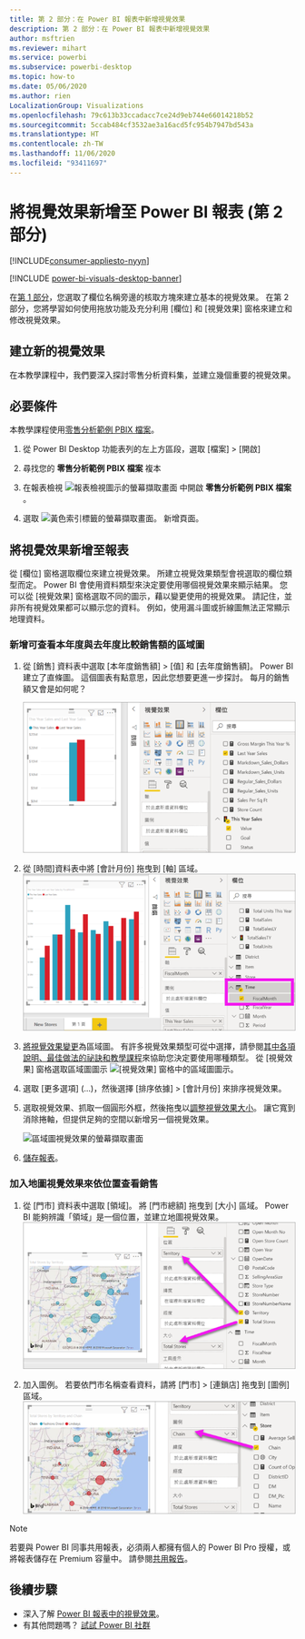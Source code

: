 ```yaml
---
title: 第 2 部分：在 Power BI 報表中新增視覺效果
description: 第 2 部分：在 Power BI 報表中新增視覺效果
author: msftrien
ms.reviewer: mihart
ms.service: powerbi
ms.subservice: powerbi-desktop
ms.topic: how-to
ms.date: 05/06/2020
ms.author: rien
LocalizationGroup: Visualizations
ms.openlocfilehash: 79c613b33ccadacc7ce24d9eb744e66014218b52
ms.sourcegitcommit: 5ccab484cf3532ae3a16acd5fc954b7947bd543a
ms.translationtype: HT
ms.contentlocale: zh-TW
ms.lasthandoff: 11/06/2020
ms.locfileid: "93411697"
---
```

# <a name="add-visuals-to-a-power-bi-report-part-2"></a>將視覺效果新增至 Power BI 報表 (第 2 部分)

[!INCLUDE[consumer-appliesto-nyyn](../includes/consumer-appliesto-nyyn.md)]    

[!INCLUDE [power-bi-visuals-desktop-banner](../includes/power-bi-visuals-desktop-banner.md)]

在[第 1 部分](power-bi-report-add-visualizations-i.md)，您選取了欄位名稱旁邊的核取方塊來建立基本的視覺效果。  在第 2 部分，您將學習如何使用拖放功能及充分利用 [欄位] 和 [視覺效果] 窗格來建立和修改視覺效果。


## <a name="create-a-new-visualization"></a>建立新的視覺效果
在本教學課程中，我們要深入探討零售分析資料集，並建立幾個重要的視覺效果。

## <a name="prerequisites"></a>必要條件

本教學課程使用[零售分析範例 PBIX 檔案](https://download.microsoft.com/download/9/6/D/96DDC2FF-2568-491D-AAFA-AFDD6F763AE3/Retail%20Analysis%20Sample%20PBIX.pbix)。

1. 從 Power BI Desktop 功能表列的左上方區段，選取 [檔案] > [開啟]
   
2. 尋找您的 **零售分析範例 PBIX 檔案** 複本

1. 在報表檢視 ![報表檢視圖示的螢幕擷取畫面](media/power-bi-visualization-kpi/power-bi-report-view.png) 中開啟 **零售分析範例 PBIX 檔案** 。

1. 選取 ![黃色索引標籤的螢幕擷取畫面。](media/power-bi-visualization-kpi/power-bi-yellow-tab.png) 新增頁面。

## <a name="add-visualizations-to-the-report"></a>將視覺效果新增至報表

從 [欄位]  窗格選取欄位來建立視覺效果。 所建立視覺效果類型會視選取的欄位類型而定。 Power BI 會使用資料類型來決定要使用哪個視覺效果來顯示結果。 您可以從 [視覺效果] 窗格選取不同的圖示，藉以變更使用的視覺效果。 請記住，並非所有視覺效果都可以顯示您的資料。 例如，使用漏斗圖或折線圖無法正常顯示地理資料。 


### <a name="add-an-area-chart-that-looks-at-this-years-sales-compared-to-last-year"></a>新增可查看本年度與去年度比較銷售額的區域圖

1. 從 [銷售] 資料表中選取 [本年度銷售額] >  [值] 和 [去年度銷售額]。 Power BI 建立了直條圖。  這個圖表有點意思，因此您想要更進一步探討。 每月的銷售額又會是如何呢？  
   
   ![顯示直條圖的螢幕擷取畫面](media/power-bi-report-add-visualizations-ii/power-bi-start.png)

2. 從 [時間]資料表中將 [會計月份] 拖曳到 [軸] 區域。  
   ![螢幕擷取畫面，其中顯示以 [會計月份] 作為軸的直條圖](media/power-bi-report-add-visualizations-ii/power-bi-fiscalmonth.png)

3. [將視覺效果變更](power-bi-report-change-visualization-type.md)為區域圖。  有許多視覺效果類型可從中選擇，請參閱[其中各項說明、最佳做法的祕訣和教學課程](power-bi-visualization-types-for-reports-and-q-and-a.md)來協助您決定要使用哪種類型。 從 [視覺效果] 窗格選取區域圖圖示 ![[視覺效果] 窗格中的區域圖圖示](media/power-bi-report-add-visualizations-ii/power-bi-area-chart.png)。

4. 選取 [更多選項] (...)，然後選擇 [排序依據] >  [會計月份] 來排序視覺效果。

5. 選取視覺效果、抓取一個圓形外框，然後拖曳以[調整視覺效果大小](power-bi-visualization-move-and-resize.md)。 讓它寬到消除捲軸，但提供足夠的空間以新增另一個視覺效果。
   
   ![區域圖視覺效果的螢幕擷取畫面](media/power-bi-report-add-visualizations-ii/pbi_part2_7b.png)
6. [儲存報表](../create-reports/service-report-save.md)。

### <a name="add-a-map-visualization-that-looks-at-sales-by-location"></a>加入地圖視覺效果來依位置查看銷售

1. 從 [門市]  資料表中選取 [領域]。 將 [門市總額] 拖曳到 [大小] 區域。 Power BI 能夠辨識「領域」是一個位置，並建立地圖視覺效果。  
   ![區域圖](media/power-bi-report-add-visualizations-ii/power-bi-map1.png)

2. 加入圖例。  若要依門市名稱查看資料，請將 [門市] > [連鎖店] 拖曳到 [圖例] 區域。  
   ![報表畫布，有箭號從欄位清單中的 [連鎖店] 指到 [圖例] 值區中的 [連鎖店]](media/power-bi-report-add-visualizations-ii/power-bi-chain.png)

> [!NOTE]
> 若要與 Power BI 同事共用報表，必須兩人都擁有個人的 Power BI Pro 授權，或將報表儲存在 Premium 容量中。 請參閱[共用報告](../collaborate-share/service-share-reports.md)。

## <a name="next-steps"></a>後續步驟
* 深入了解 [Power BI 報表中的視覺效果](power-bi-report-visualizations.md)。  
* 有其他問題嗎？ [試試 Power BI 社群](https://community.powerbi.com/)

